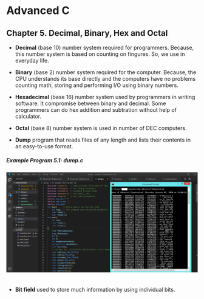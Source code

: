 # Advanced C

## Chapter 5. Decimal, Binary, Hex and Octal

* __Decimal__ (base 10) number system required for programmers. Because, this number system is based on counting on fingures. So, we use in everyday life.

* __Binary__ (base 2) number system required for the computer. Because, the CPU understands its base directly and the computers have no problems counting math, storing and performing I/O using binary numbers.

* __Hexadecimal__ (base 16) number system used by programmers in writing software. It compromise between binary and decimal. Some programmers can do hex addition and subtration without help of calculator.

* __Octal__ (base 8) number system is used in number of DEC computers.

* __Dump__ program that reads files of any length and lists their contents in an easy-to-use format.
  
##### Example Program 5.1: dump.c

![Dump Example Program](images/Ex1-dump-chapter5.png)

* __Bit field__ used to store much information by using individual bits.